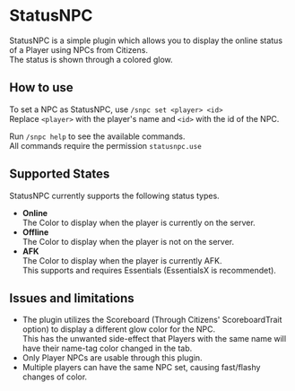 # StatusNPC
StatusNPC is a simple plugin which allows you to display the online status of a Player using NPCs from Citizens.  
The status is shown through a colored glow.

## How to use
To set a NPC as StatusNPC, use `/snpc set <player> <id>`  
Replace `<player>` with the player's name and `<id>` with the id of the NPC.

Run `/snpc help` to see the available commands.  
All commands require the permission `statusnpc.use`

## Supported States
StatusNPC currently supports the following status types.

- **Online**  
The Color to display when the player is currently on the server.
- **Offline**  
The Color to display when the player is not on the server.
- **AFK**  
The Color to display when the player is currently AFK.  
This supports and requires Essentials (EssentialsX is recommendet).

## Issues and limitations
- The plugin utilizes the Scoreboard (Through Citizens' ScoreboardTrait option) to display a different glow color for the NPC.  
This has the unwanted side-effect that Players with the same name will have their name-tag color changed in the tab.
- Only Player NPCs are usable through this plugin.
- Multiple players can have the same NPC set, causing fast/flashy changes of color.